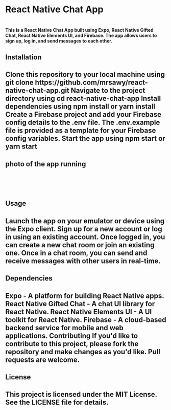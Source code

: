 <h1>React Native Chat App <h1/>
<h4>This is a React Native Chat App built using Expo, React Native Gifted Chat, React Native Elements UI, and Firebase. The app allows users to sign up, log in, and send messages to each other. <h4/>

<h2>Installation<h2/>
Clone this repository to your local machine using git clone https://github.com/mrsawy/react-native-chat-app.git
Navigate to the project directory using cd react-native-chat-app
Install dependencies using npm install or yarn install
Create a Firebase project and add your Firebase config details to the .env file. The .env.example file is provided as a template for your Firebase config variables.
Start the app using npm start or yarn start
  <h2>photo of the app running<h2/>
<img style='width:2px;height:40px' src='https://assets-global.website-files.com/5f3c19f18169b62a0d0bf387/5fe0c50f68984a6370b85e64_1.PNG' />
  <h2>Usage<h2/>
Launch the app on your emulator or device using the Expo client.
Sign up for a new account or log in using an existing account.
Once logged in, you can create a new chat room or join an existing one.
Once in a chat room, you can send and receive messages with other users in real-time.

  <h2>Dependencies<h2/>
Expo - A platform for building React Native apps.
React Native Gifted Chat - A chat UI library for React Native.
React Native Elements UI - A UI toolkit for React Native.
Firebase - A cloud-based backend service for mobile and web applications.
Contributing
If you'd like to contribute to this project, please fork the repository and make changes as you'd like. Pull requests are welcome.

##
  <h2>License<h2/>
    
    
This project is licensed under the MIT License. See the LICENSE file for details.
